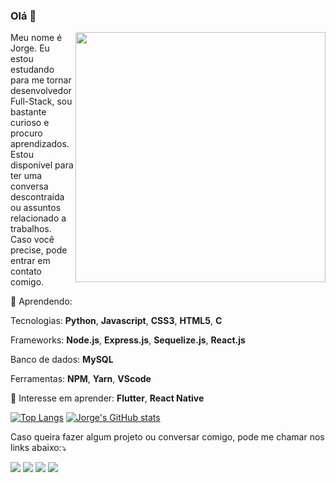 ### Olá 👋

<img src="https://media.giphy.com/media/1KrM2hhDN3dgk/giphy.gif" min-width="400px" max-width="400px" width="400px" align="right">

<p align="left">
  Meu nome é Jorge. Eu estou estudando para me tornar desenvolvedor Full-Stack, sou bastante curioso e procuro aprendizados. Estou disponível para ter uma conversa descontraída ou assuntos relacionado a trabalhos. Caso você precise, pode entrar em contato comigo.
</p>

<p align="left">
  💬 Aprendendo: 
  
Tecnologias: <b>Python</b>, <b>Javascript</b>, <b>CSS3</b>, <b>HTML5</b>, <b>C</b>

Frameworks: <b>Node.js</b>, <b>Express.js</b>, <b>Sequelize.js</b>, <b>React.js</b>

Banco de dados: <b>MySQL</b>

Ferramentas: <b>NPM</b>, <b>Yarn</b>, <b>VScode</b>
    
</p>

<p align="left">
  💬 Interesse em aprender: <b>Flutter</b>, <b>React Native</b>
    
</p>

[![Top Langs](https://github-readme-stats.vercel.app/api/top-langs/?username=JG-OLIVEIRA&layout=compact)](https://github.com/JG-OLIVEIRA/github-readme-stats)
[![Jorge's GitHub stats](https://github-readme-stats.vercel.app/api?username=JG-OLIVEIRA)](https://github.com/JG-OLIVEIRA/github-readme-stats) 

<p align="left">
    Caso queira fazer algum projeto ou conversar comigo, pode me chamar nos links abaixo:⤵️
</p>

<p align="left">
  <a href="https://www.instagram.com/jorge.gdoliveira/" alt="Instagram">
  <img src="https://img.shields.io/badge/-Instagram-DF0174?style=for-the-badge&logo=instagram&logoColor=white&link=https://www.instagram.com/"/></a>
  
  <a href="https://www.linkedin.com/in/jorge-gon%C3%A7alves-de-oliveira-7570771a2/" alt="Linkedin">
  <img src="https://img.shields.io/badge/-Linkedin-0e76a8?style=for-the-badge&logo=Linkedin&logoColor=white&link=https://www.linkedin.com/"/></a>
  
  <a href="mailto:jorge.goliveira8@gmail.com" alt="Gmail">
  <img src="https://img.shields.io/badge/Gmail-D14836?style=for-the-badge&logo=gmail&logoColor=white"/></a>
  
  <a href="https://api.whatsapp.com/send?phone=5521974843145&text=Olá!" alt="Whatsapp">
  <img src="https://img.shields.io/badge/WhatsApp-25D366?style=for-the-badge&logo=whatsapp&logoColor=white"/></a>
 
</p> 
